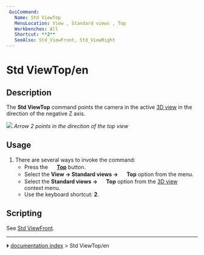 ```yaml
---
 GuiCommand:
   Name: Std ViewTop
   MenuLocation: View , Standard views , Top
   Workbenches: All
   Shortcut: **2**
   SeeAlso: Std_ViewFront, Std_ViewRight
---
```


# Std ViewTop/en

## Description

The **Std ViewTop** command points the camera in the active [3D view](3D_view.md) in the direction of the negative Z axis.

![](images/FreeCAD_views_front.svg ) 
*Arrow 2 points in the direction of the top view*

## Usage

1.  There are several ways to invoke the command:
    -   Press the **<img src="images/Std_ViewTop.svg" width=16px> [Top](Std_ViewTop.md)** button.
    -   Select the **View → Standard views → <img src="images/Std_ViewTop.svg" width=16px> Top** option from the menu.
    -   Select the **Standard views → <img src="images/Std_ViewTop.svg" width=16px> Top** option from the [3D view](3D_view.md) context menu.
    -   Use the keyboard shortcut: **2**.

## Scripting

See [Std ViewFront](Std_ViewFront#Scripting.md).



---
⏵ [documentation index](../README.md) > Std ViewTop/en
